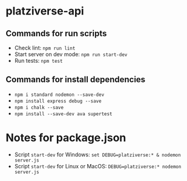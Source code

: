 # platziverse-api

## Commands for run scripts
- Check lint: `npm run lint`
- Start server on dev mode: `npm run start-dev`
- Run tests: `npm test`

## Commands for install dependencies
- `npm i standard nodemon --save-dev`
- `npm install express debug --save`
- `npm i chalk --save`
- `npm install --save-dev ava supertest`

# Notes for package.json
- Script `start-dev` for Windows: `set DEBUG=platziverse:* & nodemon server.js`
- Script `start-dev` for Linux or MacOS: `DEBUG=platziverse:* nodemon server.js`
